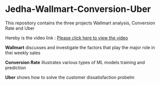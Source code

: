 # Jedha-Wallmart-Conversion-Uber

This repository contains the three projects Wallmart analysis, Conversion Rate and Uber

Hereby is the video link : <a href="https://share.vidyard.com/watch/heoBQahL7Ty9XVjJTWjJYR?">Please click here to view the video</a> 


<b> Wallmart</b> discusses and investigate the factors that play the major role in thei weekly sales

<b> Conversion Rate</b> illustrates various types of ML models training and prediction

<b> Uber</b> shows how to solve the customer dissatisfaction probelm
